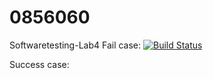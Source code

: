 # 0856060
Softwaretesting-Lab4
Fail case:
[![Build Status](https://travis-ci.org/StonedFlower/0856060.svg?branch=master)](https://travis-ci.org/StonedFlower/0856060)

Success case:
